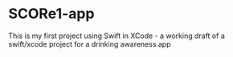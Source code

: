 # SCORe1-app

This is my first project using Swift in XCode - a working draft of a swift/xcode project for a drinking awareness app
